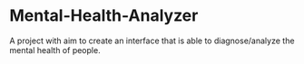 # Mental-Health-Analyzer
A project with aim to create an interface that is able to diagnose/analyze the mental health of people.
